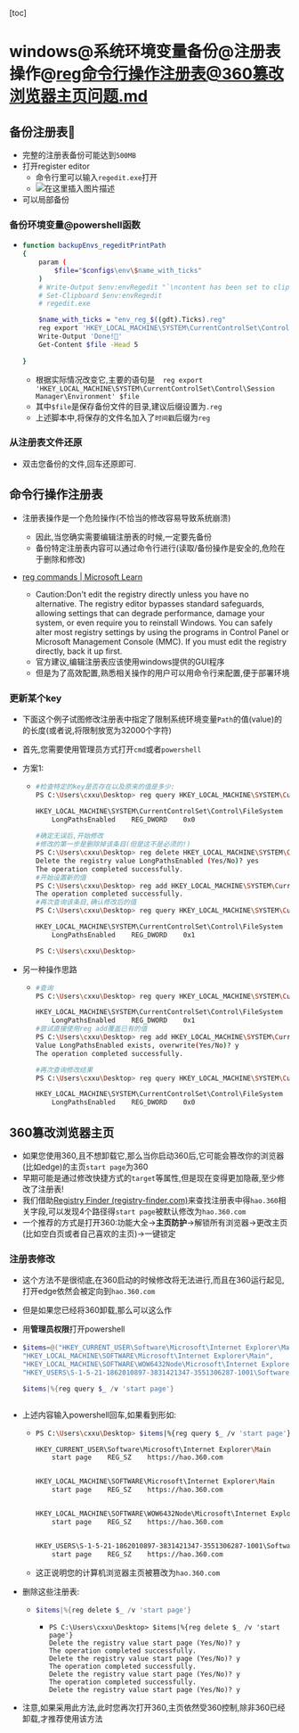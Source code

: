 [toc]

# windows@系统环境变量备份@注册表操作@reg命令行操作注册表@360篡改浏览器主页问题.md

##  备份注册表🎈

- 完整的注册表备份可能达到`500MB`
- 打开register editor
  - 命令行里可以输入`regedit.exe`打开
  - ![在这里插入图片描述](https://img-blog.csdnimg.cn/569b8de064d74d2991cdddd29d017c81.png)
- 可以局部备份

### 备份环境变量@powershell函数

- ```bash
  function backupEnvs_regeditPrintPath
  {
      param (
          $file="$configs\env\$name_with_ticks"
      )
      # Write-Output $env:envRegedit "`\ncontent has been set to clipborad😊"
      # Set-Clipboard $env:envRegedit
      # regedit.exe
  
      $name_with_ticks = "env_reg_$((gdt).Ticks).reg"
      reg export 'HKEY_LOCAL_MACHINE\SYSTEM\CurrentControlSet\Control\Session Manager\Environment' $file
      Write-Output 'Done!🎈'
      Get-Content $file -Head 5
      
  }
  ```

  - 根据实际情况改变它,主要的语句是`  reg export 'HKEY_LOCAL_MACHINE\SYSTEM\CurrentControlSet\Control\Session Manager\Environment' $file`
  - 其中`$file`是保存备份文件的目录,建议后缀设置为`.reg`
  - 上述脚本中,将保存的文件名加入了`时间戳`后缀为`reg`

### 从注册表文件还原

- 双击您备份的文件,回车还原即可.

## 命令行操作注册表

- 注册表操作是一个危险操作(不恰当的修改容易导致系统崩溃)
  - 因此,当您确实需要编辑注册表的时候,一定要先备份
  - 备份特定注册表内容可以通过命令行进行(读取/备份操作是安全的,危险在于删除和修改)

- [reg commands | Microsoft Learn](https://learn.microsoft.com/en-us/windows-server/administration/windows-commands/reg)
  -  Caution:Don't edit the registry directly unless you have no alternative. The registry editor bypasses standard safeguards, allowing settings that can degrade performance, damage your system, or even require you to reinstall Windows. You can safely alter most registry settings by using the programs in Control Panel or Microsoft Management Console (MMC). If you must edit the registry directly, back it up first.
  - 官方建议,编辑注册表应该使用windows提供的GUI程序
  - 但是为了高效配置,熟悉相关操作的用户可以用命令行来配置,便于部署环境

### 更新某个key

- 下面这个例子试图修改注册表中指定了限制系统环境变量`Path`的值(value)的的长度(或者说,将限制放宽为32000个字符)

- 首先,您需要使用管理员方式打开`cmd`或者`powershell`

- 方案1:

  - ```bash
    #检查特定的key是否存在以及原来的值是多少:
    PS C:\Users\cxxu\Desktop> reg query HKEY_LOCAL_MACHINE\SYSTEM\CurrentControlSet\Control\FileSystem /v LongPathsEnabled
    
    HKEY_LOCAL_MACHINE\SYSTEM\CurrentControlSet\Control\FileSystem
        LongPathsEnabled    REG_DWORD    0x0
       
    #确定无误后,开始修改
    #修改的第一步是删除掉该条目(但是这不是必须的!)
    PS C:\Users\cxxu\Desktop> reg delete HKEY_LOCAL_MACHINE\SYSTEM\CurrentControlSet\Control\FileSystem /v LongPathsEnabled
    Delete the registry value LongPathsEnabled (Yes/No)? yes
    The operation completed successfully.
    #开始设置新的值
    PS C:\Users\cxxu\Desktop> reg add HKEY_LOCAL_MACHINE\SYSTEM\CurrentControlSet\Control\FileSystem /v LongPathsEnabled /t REG_DWORD /d 1
    The operation completed successfully.
    #再次查询该条目,确认修改后的值
    PS C:\Users\cxxu\Desktop> reg query HKEY_LOCAL_MACHINE\SYSTEM\CurrentControlSet\Control\FileSystem /v LongPathsEnabled
    
    HKEY_LOCAL_MACHINE\SYSTEM\CurrentControlSet\Control\FileSystem
        LongPathsEnabled    REG_DWORD    0x1
    
    PS C:\Users\cxxu\Desktop>
    ```

- 另一种操作思路

  - ```bash
    #查询
    PS C:\Users\cxxu\Desktop> reg query HKEY_LOCAL_MACHINE\SYSTEM\CurrentControlSet\Control\FileSystem /v LongPathsEnabled
    
    HKEY_LOCAL_MACHINE\SYSTEM\CurrentControlSet\Control\FileSystem
        LongPathsEnabled    REG_DWORD    0x1
    #尝试直接使用reg add覆盖已有的值
    PS C:\Users\cxxu\Desktop> reg add HKEY_LOCAL_MACHINE\SYSTEM\CurrentControlSet\Control\FileSystem /v LongPathsEnabled /t REG_DWORD /d 0
    Value LongPathsEnabled exists, overwrite(Yes/No)? y
    The operation completed successfully.
    
    #再次查询修改结果
    PS C:\Users\cxxu\Desktop> reg query HKEY_LOCAL_MACHINE\SYSTEM\CurrentControlSet\Control\FileSystem /v LongPathsEnabled
    
    HKEY_LOCAL_MACHINE\SYSTEM\CurrentControlSet\Control\FileSystem
        LongPathsEnabled    REG_DWORD    0x0
    
    ```

    

## 360篡改浏览器主页

- 如果您使用360,且不想卸载它,那么当你启动360后,它可能会篡改你的浏览器(比如edge)的主页`start page`为360
- 早期可能是通过修改快捷方式的`target`等属性,但是现在变得更加隐蔽,至少修改了注册表!
- 我们借助[Registry Finder (registry-finder.com)](https://registry-finder.com/)来查找注册表中得`hao.360`相关字段,可以发现4个路径得`start page`被默认修改为`hao.360.com`
- 一个推荐的方式是打开360:功能大全->**主页防护**->解锁所有浏览器->更改主页(比如空白页或者自己喜欢的主页)->一键锁定

### 注册表修改

- 这个方法不是很彻底,在360启动的时候修改将无法进行,而且在360运行起见,打开edge依然会被定向到`hao.360.com`

- 但是如果您已经将360卸载,那么可以这么作

- 用**管理员权限**打开powershell

- ```powershell
  $items=@("HKEY_CURRENT_USER\Software\Microsoft\Internet Explorer\Main",
  "HKEY_LOCAL_MACHINE\SOFTWARE\Microsoft\Internet Explorer\Main",
  "HKEY_LOCAL_MACHINE\SOFTWARE\WOW6432Node\Microsoft\Internet Explorer\Main",
  "HKEY_USERS\S-1-5-21-1862010897-3831421347-3551306287-1001\Software\Microsoft\Internet Explorer\Main")
  
  $items|%{reg query $_ /v 'start page'}
  
  
  
  ```

- 上述内容输入powershell回车,如果看到形如:

  - ```bash
    PS C:\Users\cxxu\Desktop> $items|%{reg query $_ /v 'start page'}
    
    HKEY_CURRENT_USER\Software\Microsoft\Internet Explorer\Main
        start page    REG_SZ    https://hao.360.com
    
    
    HKEY_LOCAL_MACHINE\SOFTWARE\Microsoft\Internet Explorer\Main
        start page    REG_SZ    https://hao.360.com
    
    
    HKEY_LOCAL_MACHINE\SOFTWARE\WOW6432Node\Microsoft\Internet Explorer\Main
        start page    REG_SZ    https://hao.360.com
    
    
    HKEY_USERS\S-1-5-21-1862010897-3831421347-3551306287-1001\Software\Microsoft\Internet Explorer\Main
        start page    REG_SZ    https://hao.360.com
    ```

  - 这正说明您的计算机浏览器主页被篡改为`hao.360.com`

- 删除这些注册表:

  - ```powershell
    $items|%{reg delete $_ /v 'start page'}
    ```

    - ```
      PS C:\Users\cxxu\Desktop> $items|%{reg delete $_ /v 'start page'}
      Delete the registry value start page (Yes/No)? y
      The operation completed successfully.
      Delete the registry value start page (Yes/No)? y
      The operation completed successfully.
      Delete the registry value start page (Yes/No)? y
      The operation completed successfully.
      Delete the registry value start page (Yes/No)? y
      ```

- 注意,如果采用此方法,此时您再次打开360,主页依然受360控制,除非360已经卸载,才推荐使用该方法








